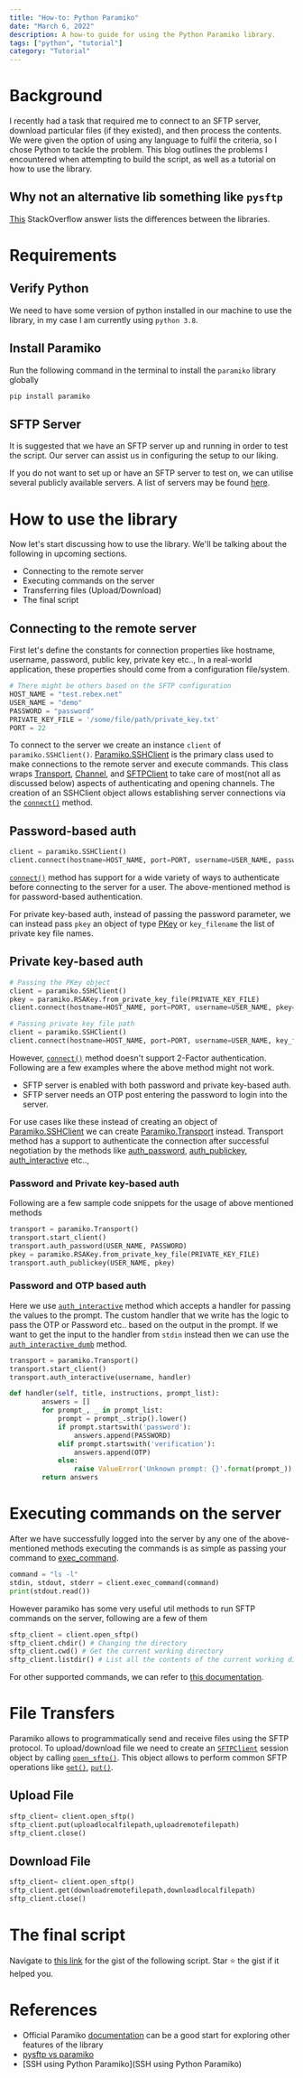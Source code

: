 ```yaml
---
title: "How-to: Python Paramiko"
date: "March 6, 2022"
description: A how-to guide for using the Python Paramiko library.
tags: ["python", "tutorial"]
category: "Tutorial"
---
```


# Background

I recently had a task that required me to connect to an SFTP server, download particular files (if they existed), and then process the contents. We were given the option of using any language to fulfil the criteria, so I chose Python to tackle the problem. This blog outlines the problems I encountered when attempting to build the script, as well as a tutorial on how to use the library.

## Why not an alternative lib something like `pysftp`

[This](https://stackoverflow.com/questions/48434941/pysftp-vs-paramiko) StackOverflow answer lists the differences between the libraries.

# Requirements

## Verify Python

We need to have some version of python installed in our machine to use the library, in my case I am currently using `python 3.8`.

## Install Paramiko

Run the following command in the terminal to install the `paramiko` library globally

```sh
pip install paramiko
```

## SFTP Server

It is suggested that we have an SFTP server up and running in order to test the script. Our server can assist us in configuring the setup to our liking.

If you do not want to set up or have an SFTP server to test on, we can utilise several publicly available servers. A list of servers may be found [here](https://www.sftp.net/public-online-sftp-servers).

# How to use the library

Now let's start discussing how to use the library. We'll be talking about the following in upcoming sections.

- Connecting to the remote server
- Executing commands on the server
- Transferring files (Upload/Download)
- The final script

## Connecting to the remote server

First let's define the constants for connection properties like hostname, username, password, public key, private key etc.., In a real-world application, these properties should come from a configuration file/system.

```python
# There might be others based on the SFTP configuration
HOST_NAME = "test.rebex.net"
USER_NAME = "demo"
PASSWORD = "password"
PRIVATE_KEY_FILE = '/some/file/path/private_key.txt'
PORT = 22
```

To connect to the server we create an instance `client` of `paramiko.SSHClient()`. [Paramiko.SSHClient](https://docs.paramiko.org/en/stable/api/client.html) is the primary class used to make connections to the remote server and execute commands. This class wraps [Transport](https://docs.paramiko.org/en/stable/api/transport.html), [Channel](https://docs.paramiko.org/en/stable/api/channel.html), and [SFTPClient](https://docs.paramiko.org/en/stable/api/client.html#paramiko.client.SSHClient) to take care of most(not all as discussed below) aspects of authenticating and opening channels. The creation of an SSHClient object allows establishing server connections via the [`connect()`](https://docs.paramiko.org/en/stable/api/client.html#paramiko.client.SSHClient.connect) method.

## Password-based auth

```python
client = paramiko.SSHClient()
client.connect(hostname=HOST_NAME, port=PORT, username=USER_NAME, password=PASSWORD)
```

[`connect()`](https://docs.paramiko.org/en/stable/api/client.html#paramiko.client.SSHClient.connect) method has support for a wide variety of ways to authenticate before connecting to the server for a user. The above-mentioned method is for password-based authentication.

For private key-based auth, instead of passing the password parameter, we can instead pass `pkey` an object of type [PKey](https://docs.paramiko.org/en/stable/api/keys.html#paramiko.pkey.PKey) or `key_filename` the list of private key file names.

## Private key-based auth

```python
# Passing the PKey object
client = paramiko.SSHClient()
pkey = paramiko.RSAKey.from_private_key_file(PRIVATE_KEY_FILE)
client.connect(hostname=HOST_NAME, port=PORT, username=USER_NAME, pkey=pkey)

# Passing private key file path
client = paramiko.SSHClient()
client.connect(hostname=HOST_NAME, port=PORT, username=USER_NAME, key_filename=PRIVATE_KEY_FILE)
```

However, [`connect()`](https://docs.paramiko.org/en/stable/api/client.html#paramiko.client.SSHClient.connect) method doesn't support 2-Factor authentication. Following are a few examples where the above method might not work.

- SFTP server is enabled with both password and private key-based auth.
- SFTP server needs an OTP post entering the password to login into the server.

For use cases like these instead of creating an object of [Paramiko.SSHClient](https://docs.paramiko.org/en/stable/api/client.html) we can create [Paramiko.Transport](https://docs.paramiko.org/en/stable/api/transport.html) instead. Transport method has a support to authenticate the connection after successful negotiation by the methods like [auth_password](https://docs.paramiko.org/en/stable/api/transport.html#paramiko.transport.Transport.auth_password), [auth_publickey](https://docs.paramiko.org/en/stable/api/transport.html#paramiko.transport.Transport.auth_publickey), [auth_interactive](https://docs.paramiko.org/en/stable/api/transport.html#paramiko.transport.Transport.auth_interactive) etc..,

### Password and Private key-based auth

Following are a few sample code snippets for the usage of above mentioned methods

```python
transport = paramiko.Transport()
transport.start_client()
transport.auth_password(USER_NAME, PASSWORD)
pkey = paramiko.RSAKey.from_private_key_file(PRIVATE_KEY_FILE)
transport.auth_publickey(USER_NAME, pkey)
```

### Password and OTP based auth

Here we use [`auth_interactive`](https://docs.paramiko.org/en/stable/api/transport.html#paramiko.transport.Transport.auth_interactive) method which accepts a handler for passing the values to the prompt. The custom handler that we write has the logic to pass the OTP or Password etc.. based on the output in the prompt. If we want to get the input to the handler from `stdin` instead then we can use the [`auth_interactive_dumb`](https://docs.paramiko.org/en/stable/api/transport.html#paramiko.transport.Transport.auth_interactive_dumb) method.

```python
transport = paramiko.Transport()
transport.start_client()
transport.auth_interactive(username, handler)

def handler(self, title, instructions, prompt_list):
        answers = []
        for prompt_, _ in prompt_list:
            prompt = prompt_.strip().lower()
            if prompt.startswith('password'):
                answers.append(PASSWORD)
            elif prompt.startswith('verification'):
                answers.append(OTP)
            else:
                raise ValueError('Unknown prompt: {}'.format(prompt_))
        return answers

```

# Executing commands on the server

After we have successfully logged into the server by any one of the above-mentioned methods executing the commands is as simple as passing your command to [exec_command](https://docs.paramiko.org/en/2.9/api/client.html#paramiko.client.SSHClient.exec_command).

```python
command = "ls -l"
stdin, stdout, stderr = client.exec_command(command)
print(stdout.read())
```

However paramiko has some very useful util methods to run SFTP commands on the server, following are a few of them

```python
sftp_client = client.open_sftp()
sftp_client.chdir() # Changing the directory
sftp_client.cwd() # Get the current working directory
sftp_client.listdir() # List all the contents of the current working directory
```

For other supported commands, we can refer to [this documentation](https://docs.paramiko.org/en/stable/api/sftp.html).

# File Transfers

Paramiko allows to programmatically send and receive files using the SFTP protocol. To upload/download file we need to create an [`SFTPClient`](https://docs.paramiko.org/en/stable/api/sftp.html#paramiko.sftp_client.SFTPClient) session object by calling [`open_sftp()`](https://docs.paramiko.org/en/stable/api/client.html?highlight=open_sftp#paramiko.client.SSHClient.open_sftp). This object allows to perform common SFTP operations like [`get()`](https://docs.paramiko.org/en/stable/api/sftp.html#paramiko.sftp_client.SFTPClient.get), [`put()`](https://docs.paramiko.org/en/stable/api/sftp.html#paramiko.sftp_client.SFTPClient.put).

## Upload File

```python
sftp_client= client.open_sftp()
sftp_client.put(uploadlocalfilepath,uploadremotefilepath)
sftp_client.close()
```

## Download File

```python
sftp_client= client.open_sftp()
sftp_client.get(downloadremotefilepath,downloadlocalfilepath)
sftp_client.close()
```

# The final script

Navigate to [this link](https://gist.github.com/me-manikanta/aa9e0fd11ba2757521b6e1c5265ac29a#file-paramiko_example-py) for the gist of the following script. Star ⭐️ the gist if it helped you.

# References

- Official Paramiko [documentation](https://docs.paramiko.org/en/stable/#) can be a good start for exploring other features of the library
- [pysftp vs paramiko](https://stackoverflow.com/questions/48434941/pysftp-vs-paramiko)
- [SSH using Python Paramiko](SSH using Python Paramiko)
